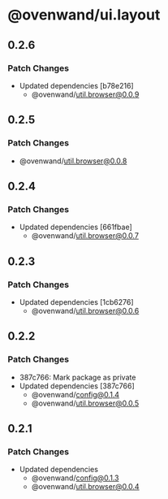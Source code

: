 # @ovenwand/ui.layout

## 0.2.6

### Patch Changes

- Updated dependencies [b78e216]
  - @ovenwand/util.browser@0.0.9

## 0.2.5

### Patch Changes

- @ovenwand/util.browser@0.0.8

## 0.2.4

### Patch Changes

- Updated dependencies [661fbae]
  - @ovenwand/util.browser@0.0.7

## 0.2.3

### Patch Changes

- Updated dependencies [1cb6276]
  - @ovenwand/util.browser@0.0.6

## 0.2.2

### Patch Changes

- 387c766: Mark package as private
- Updated dependencies [387c766]
  - @ovenwand/config@0.1.4
  - @ovenwand/util.browser@0.0.5

## 0.2.1

### Patch Changes

- Updated dependencies
  - @ovenwand/config@0.1.3
  - @ovenwand/util.browser@0.0.4
